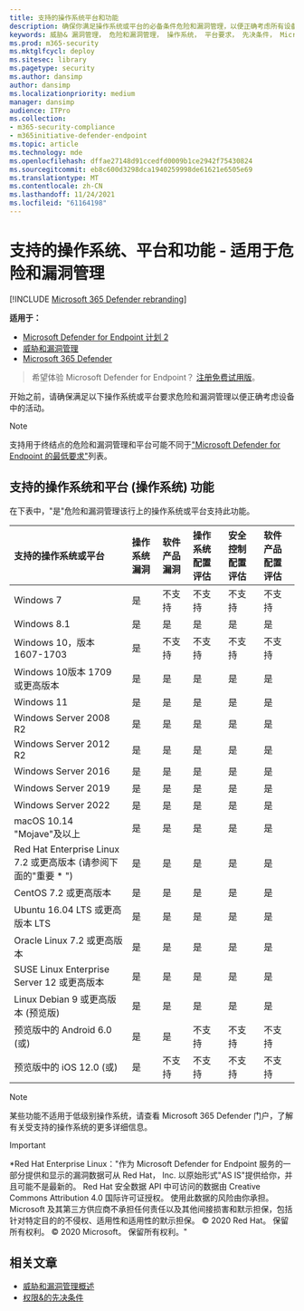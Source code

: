 ```yaml
---
title: 支持的操作系统平台和功能
description: 确保你满足操作系统或平台的必备条件危险和漏洞管理，以便正确考虑所有设备中的活动。
keywords: 威胁& 漏洞管理， 危险和漏洞管理， 操作系统， 平台要求， 先决条件， Microsoft Defender for Endpoint-tvm 支持的操作系统， 适用于 Endpoint-tvm 的 Microsoft Defender， 支持的操作系统， 支持的平台， linux 支持， mac 支持
ms.prod: m365-security
ms.mktglfcycl: deploy
ms.sitesec: library
ms.pagetype: security
ms.author: dansimp
author: dansimp
ms.localizationpriority: medium
manager: dansimp
audience: ITPro
ms.collection:
- m365-security-compliance
- m365initiative-defender-endpoint
ms.topic: article
ms.technology: mde
ms.openlocfilehash: dffae27148d91ccedfd0009b1ce2942f75430824
ms.sourcegitcommit: eb8c600d3298dca1940259998de61621e6505e69
ms.translationtype: MT
ms.contentlocale: zh-CN
ms.lasthandoff: 11/24/2021
ms.locfileid: "61164198"
---
```

# <a name="supported-operating-systems-platforms-and-capabilities---for-threat-and-vulnerability-management"></a>支持的操作系统、平台和功能 - 适用于危险和漏洞管理

[!INCLUDE [Microsoft 365 Defender rebranding](../../includes/microsoft-defender.md)]

**适用于：**

- [Microsoft Defender for Endpoint 计划 2](https://go.microsoft.com/fwlink/?linkid=2154037)
- [威胁和漏洞管理](next-gen-threat-and-vuln-mgt.md)
- [Microsoft 365 Defender](https://go.microsoft.com/fwlink/?linkid=2118804)

> 希望体验 Microsoft Defender for Endpoint？ [注册免费试用版](https://signup.microsoft.com/create-account/signup?products=7f379fee-c4f9-4278-b0a1-e4c8c2fcdf7e&ru=https://aka.ms/MDEp2OpenTrial?ocid=docs-wdatp-portaloverview-abovefoldlink)。

开始之前，请确保满足以下操作系统或平台要求危险和漏洞管理以便正确考虑设备中的活动。

> [!NOTE]
> 支持用于终结点的危险和漏洞管理和平台可能不同于["Microsoft Defender for Endpoint 的最低要求"](minimum-requirements.md)列表。

## <a name="capabilities-per-supported-operating-systems-os-and-platforms"></a>支持的操作系统和平台 (操作系统) 功能

在下表中，"是"危险和漏洞管理该行上的操作系统或平台支持此功能。

支持的操作系统或平台|操作系统漏洞|软件产品漏洞|操作系统配置评估|安全控制配置评估|软件产品配置评估
:---|:---|:---|:---|:---|:---
Windows 7|是|不支持|不支持|不支持|不支持
Windows 8.1|是|是|是|是|是
Windows 10，版本 1607-1703|是|不支持|不支持|不支持|不支持
Windows 10版本 1709 或更高版本|是|是|是|是|是
Windows 11|是|是|是|是|是
Windows Server 2008 R2|是|是|是|是|是
Windows Server 2012 R2|是|是|是|是|是
Windows Server 2016|是|是|是|是|是
Windows Server 2019|是|是|是|是|是
Windows Server 2022|是|是|是|是|是
macOS 10.14 "Mojave"及以上|是|是|是|是|是 
Red Hat Enterprise Linux 7.2 或更高版本 (请参阅下面的"重要 \* ") |是|是|是|是|是
CentOS 7.2 或更高版本|是|是|是|是|是
Ubuntu 16.04 LTS 或更高版本 LTS|是|是|是|是|是
Oracle Linux 7.2 或更高版本|是|是|是|是|是
SUSE Linux Enterprise Server 12 或更高版本|是|是|是|是|是
Linux Debian 9 或更高版本 (预览版) |是|是|是|是|是
预览版中的 Android 6.0 (或) |是|是|不支持|不支持|不支持
预览版中的 iOS 12.0 (或) |是|不支持|不支持|不支持|不支持

> [!NOTE]
> 某些功能不适用于低级别操作系统，请查看 Microsoft 365 Defender 门户，了解有关受支持的操作系统的更多详细信息。

> [!IMPORTANT]
> \*Red Hat Enterprise Linux："作为 Microsoft Defender for Endpoint 服务的一部分提供和显示的漏洞数据可从 Red Hat， Inc. 以原始形式"AS IS"提供给你，并且可能不是最新的。 Red Hat 安全数据 API 中可访问的数据由 Creative Commons Attribution 4.0 国际许可证授权。 使用此数据的风险由你承担。 Microsoft 及其第三方供应商不承担任何责任以及其他间接损害和默示担保，包括针对特定目的的不侵权、适用性和适用性的默示担保。 © 2020 Red Hat。 保留所有权利。 © 2020 Microsoft。 保留所有权利。"

## <a name="related-articles"></a>相关文章

- [威胁和漏洞管理概述](next-gen-threat-and-vuln-mgt.md)
- [权限&的先决条件](tvm-prerequisites.md)
